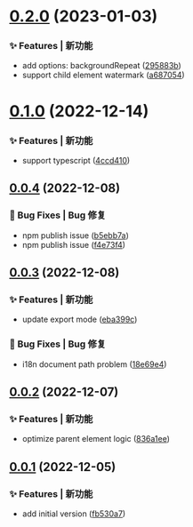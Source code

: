 # [0.2.0](https://github.com/zhensherlock/watermark-js-plus/compare/v0.1.0...v0.2.0) (2023-01-03)


### ✨ Features | 新功能

* add options: backgroundRepeat ([295883b](https://github.com/zhensherlock/watermark-js-plus/commit/295883b0581b867a23397c9fd1dff8d7b0f15e56))
* support child element watermark ([a687054](https://github.com/zhensherlock/watermark-js-plus/commit/a6870541257f937e61962dbf57dd401a08ac94ec))



# [0.1.0](https://github.com/zhensherlock/watermark-js-plus/compare/v0.0.4...v0.1.0) (2022-12-14)


### ✨ Features | 新功能

* support typescript ([4ccd410](https://github.com/zhensherlock/watermark-js-plus/commit/4ccd410006ac0ea45eca543b7ab35a22dd3d54b9))



## [0.0.4](https://github.com/zhensherlock/watermark-js-plus/compare/v0.0.3...v0.0.4) (2022-12-08)


### 🐛 Bug Fixes | Bug 修复

* npm publish issue ([b5ebb7a](https://github.com/zhensherlock/watermark-js-plus/commit/b5ebb7aeecbf400d51f2e462082185a16aca1d3d))
* npm publish issue ([f4e73f4](https://github.com/zhensherlock/watermark-js-plus/commit/f4e73f4472d04007086f268696146cf5516adb0d))



## [0.0.3](https://github.com/zhensherlock/watermark-js-plus/compare/v0.0.2...v0.0.3) (2022-12-08)


### ✨ Features | 新功能

* update export mode ([eba399c](https://github.com/zhensherlock/watermark-js-plus/commit/eba399cca1031c112c6884ca426825ea059d57d4))


### 🐛 Bug Fixes | Bug 修复

* i18n document path problem ([18e69e4](https://github.com/zhensherlock/watermark-js-plus/commit/18e69e4568bf3aad97bc04c955e792fd96f68194))



## [0.0.2](https://github.com/zhensherlock/watermark-js-plus/compare/v0.0.1...v0.0.2) (2022-12-07)


### ✨ Features | 新功能

* optimize parent element logic ([836a1ee](https://github.com/zhensherlock/watermark-js-plus/commit/836a1eed2319c42444bdb6362dbf8114ab9bcf0e))



## [0.0.1](https://github.com/zhensherlock/watermark-js-plus/compare/fb530a78a35020947fec230142a131b56b3588b4...v0.0.1) (2022-12-05)


### ✨ Features | 新功能

* add initial version ([fb530a7](https://github.com/zhensherlock/watermark-js-plus/commit/fb530a78a35020947fec230142a131b56b3588b4))



